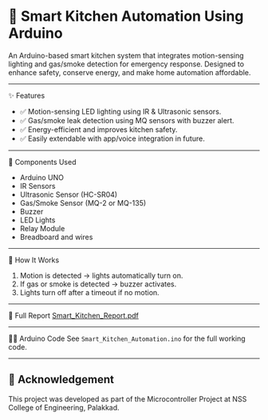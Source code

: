 # 🍳 Smart Kitchen Automation Using Arduino

An Arduino-based smart kitchen system that integrates motion-sensing lighting and gas/smoke detection for emergency response. Designed to enhance safety, conserve energy, and make home automation affordable.

---

 ✨ Features
- ✅ Motion-sensing LED lighting using IR & Ultrasonic sensors.
- ✅ Gas/smoke leak detection using MQ sensors with buzzer alert.
- ✅ Energy-efficient and improves kitchen safety.
- ✅ Easily extendable with app/voice integration in future.

---

🔧 Components Used
- Arduino UNO
- IR Sensors
- Ultrasonic Sensor (HC-SR04)
- Gas/Smoke Sensor (MQ-2 or MQ-135)
- Buzzer
- LED Lights
- Relay Module
- Breadboard and wires

---

🚀 How It Works
1. Motion is detected → lights automatically turn on.
2. If gas or smoke is detected → buzzer activates.
3. Lights turn off after a timeout if no motion.

---

 📄 Full Report
[Smart_Kitchen_Report.pdf](./Smart_Kitchen_Report.pdf)

---

 👨‍💻 Arduino Code
See `Smart_Kitchen_Automation.ino` for the full working code.

---

## 🤝 Acknowledgement
This project was developed as part of the Microcontroller Project at NSS College of Engineering, Palakkad.
